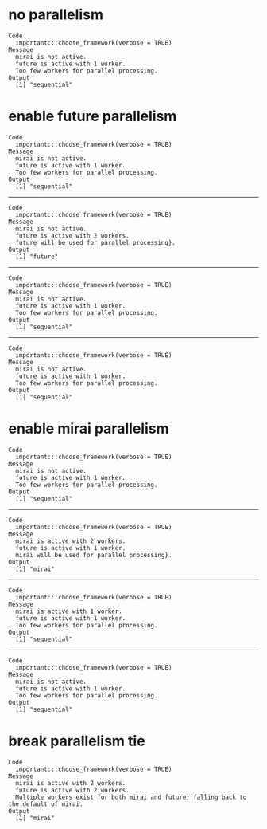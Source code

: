 # no parallelism

    Code
      important:::choose_framework(verbose = TRUE)
    Message
      mirai is not active.
      future is active with 1 worker.
      Too few workers for parallel processing.
    Output
      [1] "sequential"

# enable future parallelism

    Code
      important:::choose_framework(verbose = TRUE)
    Message
      mirai is not active.
      future is active with 1 worker.
      Too few workers for parallel processing.
    Output
      [1] "sequential"

---

    Code
      important:::choose_framework(verbose = TRUE)
    Message
      mirai is not active.
      future is active with 2 workers.
      future will be used for parallel processing}.
    Output
      [1] "future"

---

    Code
      important:::choose_framework(verbose = TRUE)
    Message
      mirai is not active.
      future is active with 1 worker.
      Too few workers for parallel processing.
    Output
      [1] "sequential"

---

    Code
      important:::choose_framework(verbose = TRUE)
    Message
      mirai is not active.
      future is active with 1 worker.
      Too few workers for parallel processing.
    Output
      [1] "sequential"

# enable mirai parallelism

    Code
      important:::choose_framework(verbose = TRUE)
    Message
      mirai is not active.
      future is active with 1 worker.
      Too few workers for parallel processing.
    Output
      [1] "sequential"

---

    Code
      important:::choose_framework(verbose = TRUE)
    Message
      mirai is active with 2 workers.
      future is active with 1 worker.
      mirai will be used for parallel processing}.
    Output
      [1] "mirai"

---

    Code
      important:::choose_framework(verbose = TRUE)
    Message
      mirai is active with 1 worker.
      future is active with 1 worker.
      Too few workers for parallel processing.
    Output
      [1] "sequential"

---

    Code
      important:::choose_framework(verbose = TRUE)
    Message
      mirai is not active.
      future is active with 1 worker.
      Too few workers for parallel processing.
    Output
      [1] "sequential"

# break parallelism tie

    Code
      important:::choose_framework(verbose = TRUE)
    Message
      mirai is active with 2 workers.
      future is active with 2 workers.
      Multiple workers exist for both mirai and future; falling back to the default of mirai.
    Output
      [1] "mirai"

